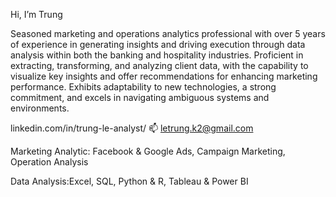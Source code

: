Hi, I’m Trung

Seasoned marketing and operations analytics professional with over 5 years of experience in generating insights and driving execution through data analysis within both the banking and hospitality industries. Proficient in extracting, transforming, and analyzing client data, with the capability to visualize key insights and offer recommendations for enhancing marketing performance. Exhibits adaptability to new technologies, a strong commitment, and excels in navigating ambiguous systems and environments.

linkedin.com/in/trung-le-analyst/
📫  letrung.k2@gmail.com 

Marketing Analytic:	Facebook & Google Ads, Campaign Marketing, Operation Analysis

Data Analysis:Excel, SQL, Python & R, Tableau & Power BI

